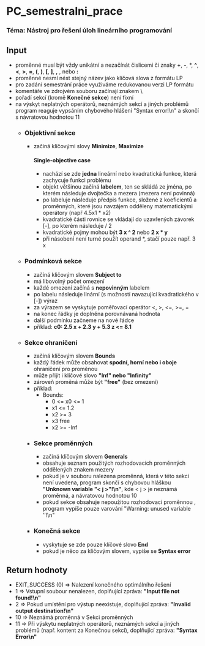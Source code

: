 # PC_semestralni_prace
### Téma: Nástroj pro řešení úloh lineárního programování
## Input
- proměnné musí být vždy unikátní a nezačínát čislicemi či znaky **+**, **-**, *, **^**, **<**, **>**, **=**, **(**, **)**, **[**, **]**, **,** , nebo **:**
- proměnné nesmí nést stejný název jako klíčová slova z formátu LP
- pro zadání semestrání práce využiváme redukovanou verzi LP formátu
- komentáře ve zdrojvém souboru začínají znakem \
- pořadí sekcí (kromě **Konečné sekce**) není fixní
- na výskyt neplatných operátorů, neznámých sekcí a jiných problémů program reaguje vypsáním chybového hlášení "Syntax error!\n" a skončí s návratovou hodnotou 11
  - ### Objektivní sekce
      - začiná klíčovými slovy **Minimize**, **Maximize**
        #### Single-objective case
        - nachází se zde **jedna** lineární nebo kvadratická funkce, která zachycuje funkci problému
        - objekt většinou začíná **labelem**, ten se skládá ze jména, po kterém následuje dvojtečka a mezera (mezera není povinná)
        - po labeluje následuje předpis funkce, složené z koeficientů a proměnných, které jsou navzájem odděleny matematickými operátory (např 4.5x1 * x2)
        - kvadratické části rovnice se vkládají do uzavřených závorek [-], po kterém následuje / 2
        - kvadratické pojmy mohou být **3 x ^ 2** nebo **2 x * y**
        - při násobení není turné použít operand *, stačí pouze např. 3 x
  - ### Podmínková sekce
     - začíná kličovým slovem **Subject to**
     - má libovolný počet omezení
     - každé omezení začíná s **nepovinným** labelem
     - po labelu následuje linární (s možností navazující kvadratického v [-]) výraz
     - za výrazem se vyskytuje poměřovací operátor <, >, <=, >=, =
     - na konec řádky je doplněna porovnávaná hodnota
     - další podmínku začneme na nové řádce
     - příklad: **c0: 2.5 x + 2.3 y + 5.3 z <= 8.1**
  - ### Sekce ohraničení
      - začiná klíčovým slovem **Bounds**
      - každý řádek může obsahovat **spodní, horní nebo i oboje** ohraničení pro proměnou
      - může přijít i klíčové slovo **"Inf" nebo "Infinity"**
      - zároveň proměná může být **"free"** (bez omezení)
      - příklad:
        - Bounds:
          - 0 <= x0 <= 1
          - x1 <= 1.2
          - x2 >= 3
          - x3 free
          - x2 >= -Inf
    - ### Sekce proměnných
      - začíná klíčovým slovem **Generals**
      - obsahuje seznam použitých rozhodovacích proměnných oddělených znakem mezery
      - pokud je v souboru nalezena proměnná, která v této sekci není uvedena, program skončí s chybovou hláškou **"Unknown variable "< j >"!\n"**, kde < j > je neznámá proměnná, a návratovou hodnotou 10
      - pokud sekce obsahuje nepoužitou rozhodovací proměnnou <n>, program vypíše pouze varování "Warning: unused variable ’<n>’!\n"
    - ### Konečná sekce
      - vyskytuje se zde pouze klíčové slovo **End**
      - pokud je něco za klíčovým slovem, vypíše se **Syntax error**
## Return hodnoty
-  EXIT_SUCCESS (0) => Nalezení konečného optimálního řešení
-  1 => Vstupní soubour nenalezen, doplňující zpráva: **"Input file not found!\n"**
-  2 => Pokud umístění pro výstup neexistuje, doplňující zpráva: **"Invalid output destination!\n"**
-  10 => Neznámá proměnná v Sekci proměnných
-  11 => Při výskytu neplatných operátorů, neznámých sekcí a jiných problémů (např. kontent za Konečnou sekcí), doplňující zpráva: **"Syntax Error\n"**
